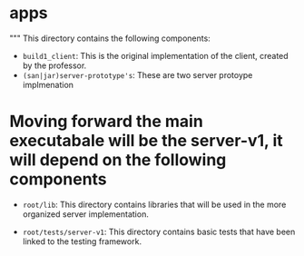 # apps

"""
This directory contains the following components:

- `build1_client`: This is the original implementation of the client, created by the professor.
- `(san|jar)server-prototype's`: These are two server protoype implmenation 


# Moving forward the main executabale will be the server-v1, it will depend on the following components 

- `root/lib`: This directory contains libraries that will be used in the more organized server implementation. 

- `root/tests/server-v1`: This directory contains basic tests that have been linked to the testing framework.

